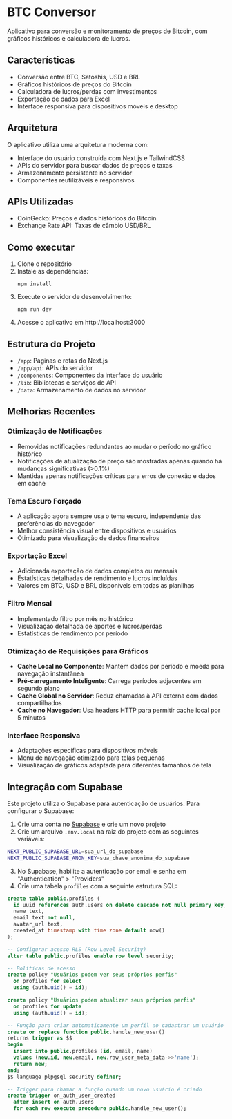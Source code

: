 # BTC Conversor

Aplicativo para conversão e monitoramento de preços de Bitcoin, com gráficos históricos e calculadora de lucros.

## Características

- Conversão entre BTC, Satoshis, USD e BRL
- Gráficos históricos de preços do Bitcoin
- Calculadora de lucros/perdas com investimentos
- Exportação de dados para Excel
- Interface responsiva para dispositivos móveis e desktop

## Arquitetura

O aplicativo utiliza uma arquitetura moderna com:

- Interface do usuário construída com Next.js e TailwindCSS
- APIs do servidor para buscar dados de preços e taxas
- Armazenamento persistente no servidor
- Componentes reutilizáveis e responsivos

## APIs Utilizadas

- CoinGecko: Preços e dados históricos do Bitcoin
- Exchange Rate API: Taxas de câmbio USD/BRL

## Como executar

1. Clone o repositório
2. Instale as dependências:
   ```
   npm install
   ```
3. Execute o servidor de desenvolvimento:
   ```
   npm run dev
   ```
4. Acesse o aplicativo em http://localhost:3000

## Estrutura do Projeto

- `/app`: Páginas e rotas do Next.js
- `/app/api`: APIs do servidor
- `/components`: Componentes da interface do usuário
- `/lib`: Bibliotecas e serviços de API
- `/data`: Armazenamento de dados no servidor

## Melhorias Recentes

### Otimização de Notificações
- Removidas notificações redundantes ao mudar o período no gráfico histórico
- Notificações de atualização de preço são mostradas apenas quando há mudanças significativas (>0.1%)
- Mantidas apenas notificações críticas para erros de conexão e dados em cache

### Tema Escuro Forçado
- A aplicação agora sempre usa o tema escuro, independente das preferências do navegador
- Melhor consistência visual entre dispositivos e usuários
- Otimizado para visualização de dados financeiros

### Exportação Excel
- Adicionada exportação de dados completos ou mensais
- Estatísticas detalhadas de rendimento e lucros incluídas
- Valores em BTC, USD e BRL disponíveis em todas as planilhas

### Filtro Mensal
- Implementado filtro por mês no histórico
- Visualização detalhada de aportes e lucros/perdas
- Estatísticas de rendimento por período

### Otimização de Requisições para Gráficos
- **Cache Local no Componente**: Mantém dados por período e moeda para navegação instantânea
- **Pré-carregamento Inteligente**: Carrega períodos adjacentes em segundo plano
- **Cache Global no Servidor**: Reduz chamadas à API externa com dados compartilhados
- **Cache no Navegador**: Usa headers HTTP para permitir cache local por 5 minutos

### Interface Responsiva
- Adaptações específicas para dispositivos móveis
- Menu de navegação otimizado para telas pequenas
- Visualização de gráficos adaptada para diferentes tamanhos de tela

## Integração com Supabase

Este projeto utiliza o Supabase para autenticação de usuários. Para configurar o Supabase:

1. Crie uma conta no [Supabase](https://supabase.com/) e crie um novo projeto
2. Crie um arquivo `.env.local` na raiz do projeto com as seguintes variáveis:

```bash
NEXT_PUBLIC_SUPABASE_URL=sua_url_do_supabase
NEXT_PUBLIC_SUPABASE_ANON_KEY=sua_chave_anonima_do_supabase
```

3. No Supabase, habilite a autenticação por email e senha em "Authentication" > "Providers"
4. Crie uma tabela `profiles` com a seguinte estrutura SQL:

```sql
create table public.profiles (
  id uuid references auth.users on delete cascade not null primary key,
  name text,
  email text not null,
  avatar_url text,
  created_at timestamp with time zone default now()
);

-- Configurar acesso RLS (Row Level Security)
alter table public.profiles enable row level security;

-- Políticas de acesso
create policy "Usuários podem ver seus próprios perfis" 
  on profiles for select 
  using (auth.uid() = id);

create policy "Usuários podem atualizar seus próprios perfis" 
  on profiles for update 
  using (auth.uid() = id);

-- Função para criar automaticamente um perfil ao cadastrar um usuário
create or replace function public.handle_new_user() 
returns trigger as $$
begin
  insert into public.profiles (id, email, name)
  values (new.id, new.email, new.raw_user_meta_data->>'name');
  return new;
end;
$$ language plpgsql security definer;

-- Trigger para chamar a função quando um novo usuário é criado
create trigger on_auth_user_created
  after insert on auth.users
  for each row execute procedure public.handle_new_user();
```